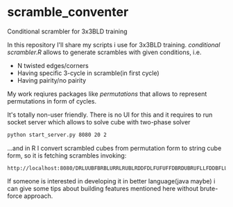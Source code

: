 # scramble_conventer
Conditional scrambler for 3x3BLD training

In this repository I'll share my scripts i use for 3x3BLD training. *conditional scrambler.R* allows to generate scrambles with given conditions, i.e.

* N twisted edges/corners
* Having specific 3-cycle in scramble(in first cycle)
* Having pairity/no pairity

My work reqiures packages like *permutations* that allows to represent permutations in form of cycles. 

It's totally non-user friendly. There is no UI for this and it requires to run socket server which allows to solve cube with two-phase solver

```cmd
python start_server.py 8080 20 2
```

...and in R I convert scrambled cubes from permutation form to string cube form, so it is fetching scrambles invoking:

```
http://localhost:8080/DRLUUBFBRBLURRLRUBLRDDFDLFUFUFFDBRDUBRUFLLFDDBFLUBLRBD
```

If someone is interested in developing it in better language(java maybe) i can give some tips about building features mentioned here without brute-force approach.
